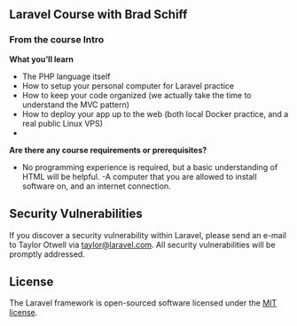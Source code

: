 ## Laravel Course with Brad Schiff

### From the course Intro

**What you’ll learn**
- The PHP language itself
- How to setup your personal computer for Laravel practice
- How to keep your code organized (we actually take the time to understand the MVC pattern)
- How to deploy your app up to the web (both local Docker practice, and a real public Linux VPS)
- 
**Are there any course requirements or prerequisites?**
- No programming experience is required, but a basic understanding of HTML will be helpful.
-A computer that you are allowed to install software on, and an internet connection.

## Security Vulnerabilities

If you discover a security vulnerability within Laravel, please send an e-mail to Taylor Otwell via [taylor@laravel.com](mailto:taylor@laravel.com). All security vulnerabilities will be promptly addressed.

## License

The Laravel framework is open-sourced software licensed under the [MIT license](https://opensource.org/licenses/MIT).
